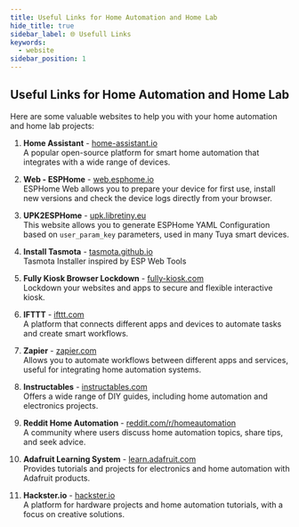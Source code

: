 ```yaml
---
title: Useful Links for Home Automation and Home Lab
hide_title: true
sidebar_label: 🌐 Usefull Links
keywords:
  - website
sidebar_position: 1
---
```


## Useful Links for Home Automation and Home Lab

Here are some valuable websites to help you with your home automation and home lab projects:

1. **Home Assistant** - [home-assistant.io](https://www.home-assistant.io)  
   A popular open-source platform for smart home automation that integrates with a wide range of devices.

1. **Web - ESPHome** - [web.esphome.io](https://web.esphome.io/)  
   ESPHome Web allows you to prepare your device for first use, install new versions and check the device logs directly from your browser.

1. **UPK2ESPHome** - [upk.libretiny.eu](https://upk.libretiny.eu/)  
   This website allows you to generate ESPHome YAML Configuration based on `user_param_key` parameters, used in many Tuya smart devices.

1. **Install Tasmota** - [tasmota.github.io](https://tasmota.github.io/install/)  
   Tasmota Installer inspired by ESP Web Tools

1. **Fully Kiosk Browser Lockdown** - [fully-kiosk.com](https://www.fully-kiosk.com/)  
   Lockdown your websites and apps to secure and flexible interactive kiosk.

1. **IFTTT** - [ifttt.com](https://www.ifttt.com)  
   A platform that connects different apps and devices to automate tasks and create smart workflows.

1. **Zapier** - [zapier.com](https://www.zapier.com)  
   Allows you to automate workflows between different apps and services, useful for integrating home automation systems.

1. **Instructables** - [instructables.com](https://www.instructables.com)  
   Offers a wide range of DIY guides, including home automation and electronics projects.

1. **Reddit Home Automation** - [reddit.com/r/homeautomation](https://www.reddit.com/r/homeautomation/)  
   A community where users discuss home automation topics, share tips, and seek advice.

1. **Adafruit Learning System** - [learn.adafruit.com](https://learn.adafruit.com)  
   Provides tutorials and projects for electronics and home automation with Adafruit products.

1. **Hackster.io** - [hackster.io](https://www.hackster.io)  
   A platform for hardware projects and home automation tutorials, with a focus on creative solutions.

